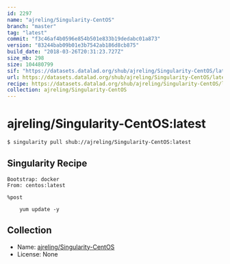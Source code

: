 ```yaml
---
id: 2297
name: "ajreling/Singularity-CentOS"
branch: "master"
tag: "latest"
commit: "f3c46af4b0596e854b501e833b19dedabc01a873"
version: "83244bab09b01e3b7542ab186d8cb875"
build_date: "2018-03-26T20:31:23.727Z"
size_mb: 298
size: 104480799
sif: "https://datasets.datalad.org/shub/ajreling/Singularity-CentOS/latest/2018-03-26-f3c46af4-83244bab/83244bab09b01e3b7542ab186d8cb875.simg"
url: https://datasets.datalad.org/shub/ajreling/Singularity-CentOS/latest/2018-03-26-f3c46af4-83244bab/
recipe: https://datasets.datalad.org/shub/ajreling/Singularity-CentOS/latest/2018-03-26-f3c46af4-83244bab/Singularity
collection: ajreling/Singularity-CentOS
---
```


# ajreling/Singularity-CentOS:latest

```bash
$ singularity pull shub://ajreling/Singularity-CentOS:latest
```

## Singularity Recipe

```singularity
Bootstrap: docker
From: centos:latest

%post

    yum update -y
```

## Collection

 - Name: [ajreling/Singularity-CentOS](https://github.com/ajreling/Singularity-CentOS)
 - License: None

